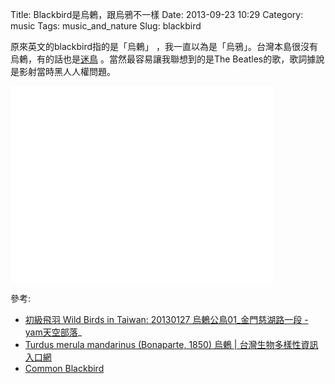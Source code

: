 Title: Blackbird是烏鶇，跟烏鴉不一樣
Date: 2013-09-23 10:29
Category: music
Tags: music_and_nature
Slug: blackbird

原來英文的blackbird指的是「烏鶇」 ，我一直以為是「烏鴉」。台灣本島很沒有烏鶇，有的話也是[迷鳥](http://zh.wikipedia.org/zh-tw/迷鸟) 。當然最容易讓我聯想到的是The Beatles的歌，歌詞據說是影射當時黑人人權問題。

<iframe width="420" height="315" src="//www.youtube.com/embed/oAgceen153I" frameborder="0" allowfullscreen></iframe>

參考:

* [初級飛羽 Wild Birds in Taiwan: 20130127 烏鶇公鳥01_金門慈湖路一段 - yam天空部落](http://blog.yam.com/birdprimaries/article/59717179)_
* [Turdus merula mandarinus (Bonaparte, 1850) 烏鶇 | 台灣生物多樣性資訊入口網](http://taibif.tw/zh/catalogue_of_life/page/ae2d-362a-2a5e-8dd5-a384-5646-8ad9-c707-namecode-380404)
* [Common Blackbird](http://en.wikipedia.org/wiki/Common_Blackbird)
